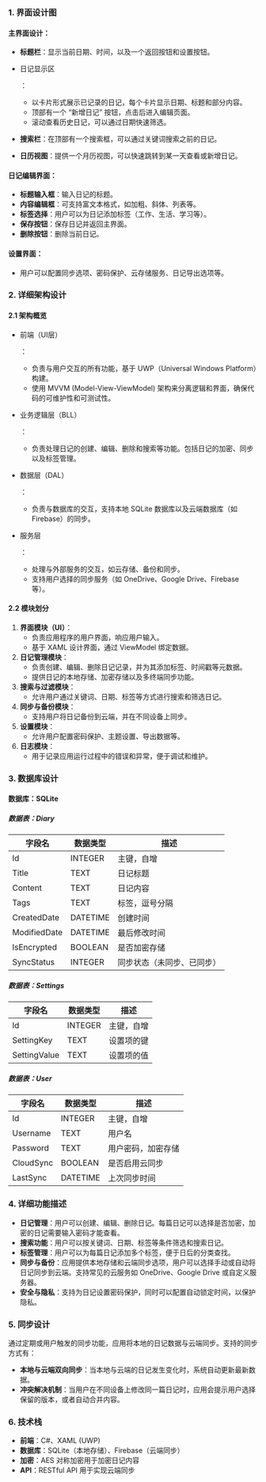 ### 1. **界面设计图**

#### 主界面设计：

- **标题栏**：显示当前日期、时间，以及一个返回按钮和设置按钮。

- 日记显示区

  ：

  - 以卡片形式展示已记录的日记，每个卡片显示日期、标题和部分内容。
  - 顶部有一个 “新增日记” 按钮，点击后进入编辑页面。
  - 滚动查看历史日记，可以通过日期快速筛选。

- **搜索栏**：在顶部有一个搜索框，可以通过关键词搜索之前的日记。

- **日历视图**：提供一个月历视图，可以快速跳转到某一天查看或新增日记。

#### 日记编辑界面：

- **标题输入框**：输入日记的标题。
- **内容编辑框**：可支持富文本格式，如加粗、斜体、列表等。
- **标签选择**：用户可以为日记添加标签（工作、生活、学习等）。
- **保存按钮**：保存日记并返回主界面。
- **删除按钮**：删除当前日记。

#### 设置界面：

- 用户可以配置同步选项、密码保护、云存储服务、日记导出选项等。

### 2. **详细架构设计**

#### 2.1 **架构概览**

- 前端（UI层）

  ：

  - 负责与用户交互的所有功能，基于 UWP（Universal Windows Platform）构建。
  - 使用 MVVM (Model-View-ViewModel) 架构来分离逻辑和界面，确保代码的可维护性和可测试性。

- 业务逻辑层（BLL）

  ：

  - 负责处理日记的创建、编辑、删除和搜索等功能。包括日记的加密、同步以及标签管理。

- 数据层（DAL）

  ：

  - 负责与数据库的交互，支持本地 SQLite 数据库以及云端数据库（如 Firebase）的同步。

- 服务层

  ：

  - 处理与外部服务的交互，如云存储、备份和同步。
  - 支持用户选择的同步服务（如 OneDrive、Google Drive、Firebase 等）。

#### 2.2 **模块划分**

1. **界面模块（UI）**：
   - 负责应用程序的用户界面，响应用户输入。
   - 基于 XAML 设计界面，通过 ViewModel 绑定数据。
2. **日记管理模块**：
   - 负责创建、编辑、删除日记记录，并为其添加标签、时间戳等元数据。
   - 提供日记的本地存储、加密存储以及多终端同步功能。
3. **搜索与过滤模块**：
   - 允许用户通过关键词、日期、标签等方式进行搜索和筛选日记。
4. **同步与备份模块**：
   - 支持用户将日记备份到云端，并在不同设备上同步。
5. **设置模块**：
   - 允许用户配置密码保护、主题设置、导出数据等。
6. **日志模块**：
   - 用于记录应用运行过程中的错误和异常，便于调试和维护。

### 3. **数据库设计**

#### 数据库：SQLite

##### **数据表：Diary**

| 字段名       | 数据类型 | 描述                       |
| ------------ | -------- | -------------------------- |
| Id           | INTEGER  | 主键，自增                 |
| Title        | TEXT     | 日记标题                   |
| Content      | TEXT     | 日记内容                   |
| Tags         | TEXT     | 标签，逗号分隔             |
| CreatedDate  | DATETIME | 创建时间                   |
| ModifiedDate | DATETIME | 最后修改时间               |
| IsEncrypted  | BOOLEAN  | 是否加密存储               |
| SyncStatus   | INTEGER  | 同步状态（未同步、已同步） |

##### **数据表：Settings**

| 字段名       | 数据类型 | 描述       |
| ------------ | -------- | ---------- |
| Id           | INTEGER  | 主键，自增 |
| SettingKey   | TEXT     | 设置项的键 |
| SettingValue | TEXT     | 设置项的值 |

##### **数据表：User**

| 字段名    | 数据类型 | 描述               |
| --------- | -------- | ------------------ |
| Id        | INTEGER  | 主键，自增         |
| Username  | TEXT     | 用户名             |
| Password  | TEXT     | 用户密码，加密存储 |
| CloudSync | BOOLEAN  | 是否启用云同步     |
| LastSync  | DATETIME | 上次同步时间       |

### 4. **详细功能描述**

- **日记管理**：用户可以创建、编辑、删除日记。每篇日记可以选择是否加密，加密的日记需要输入密码才能查看。
- **搜索功能**：用户可以按关键词、日期、标签等条件筛选和搜索日记。
- **标签管理**：用户可以为每篇日记添加多个标签，便于日后的分类查找。
- **同步与备份**：应用提供本地存储和云端同步选项，用户可以选择手动或自动将日记同步到云端。支持常见的云服务如 OneDrive、Google Drive 或自定义服务器。
- **安全与隐私**：支持为日记设置密码保护，同时可以配置自动锁定时间，以保护隐私。

### 5. **同步设计**

通过定期或用户触发的同步功能，应用将本地的日记数据与云端同步。支持的同步方式有：

- **本地与云端双向同步**：当本地与云端的日记发生变化时，系统自动更新最新数据。
- **冲突解决机制**：当用户在不同设备上修改同一篇日记时，应用会提示用户选择保留的版本，或者自动合并内容。

### 6. **技术栈**

- **前端**：C#、XAML (UWP)
- **数据库**：SQLite（本地存储）、Firebase（云端同步）
- **加密**：AES 对称加密用于加密日记内容
- **API**：RESTful API 用于实现云端同步
